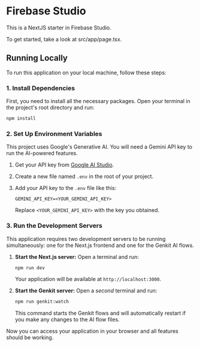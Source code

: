 # Firebase Studio

This is a NextJS starter in Firebase Studio.

To get started, take a look at src/app/page.tsx.

## Running Locally

To run this application on your local machine, follow these steps:

### 1. Install Dependencies

First, you need to install all the necessary packages. Open your terminal in the project's root directory and run:

```bash
npm install
```

### 2. Set Up Environment Variables

This project uses Google's Generative AI. You will need a Gemini API key to run the AI-powered features.

1.  Get your API key from [Google AI Studio](https://makersuite.google.com/app/apikey).
2.  Create a new file named `.env` in the root of your project.
3.  Add your API key to the `.env` file like this:

    ```
    GEMINI_API_KEY=<YOUR_GEMINI_API_KEY>
    ```

    Replace `<YOUR_GEMINI_API_KEY>` with the key you obtained.

### 3. Run the Development Servers

This application requires two development servers to be running simultaneously: one for the Next.js frontend and one for the Genkit AI flows.

1.  **Start the Next.js server:**
    Open a terminal and run:

    ```bash
    npm run dev
    ```

    Your application will be available at `http://localhost:3000`.

2.  **Start the Genkit server:**
    Open a *second* terminal and run:

    ```bash
    npm run genkit:watch
    ```

    This command starts the Genkit flows and will automatically restart if you make any changes to the AI flow files.

Now you can access your application in your browser and all features should be working.
